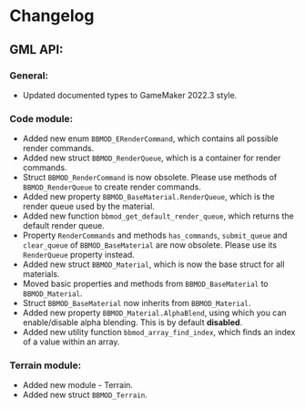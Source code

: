 # Changelog

## GML API:
### General:
* Updated documented types to GameMaker 2022.3 style.

### Code module:
* Added new enum `BBMOD_ERenderCommand`, which contains all possible render commands.
* Added new struct `BBMOD_RenderQueue`, which is a container for render commands.
* Struct `BBMOD_RenderCommand` is now obsolete. Please use methods of `BBMOD_RenderQueue` to create render commands.
* Added new property `BBMOD_BaseMaterial.RenderQueue`, which is the render queue used by the material.
* Added new function `bbmod_get_default_render_queue`, which returns the default render queue.
* Property `RenderCommands` and methods `has_commands`, `submit_queue` and `clear_queue` of `BBMOD_BaseMaterial` are now obsolete. Please use its `RenderQueue` property instead.
* Added new struct `BBMOD_Material`, which is now the base struct for all materials.
* Moved basic properties and methods from `BBMOD_BaseMaterial` to `BBMOD_Material`.
* Struct `BBMOD_BaseMaterial` now inherits from `BBMOD_Material`.
* Added new property `BBMOD_Material.AlphaBlend`, using which you can enable/disable alpha blending. This is by default **disabled**.
* Added new utility function `bbmod_array_find_index`, which finds an index of a value within an array.

### Terrain module:
* Added new module - Terrain.
* Added new struct `BBMOD_Terrain`.
